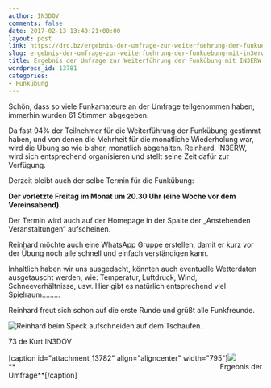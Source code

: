 ```yaml
---
author: IN3DOV
comments: false
date: 2017-02-13 13:40:21+00:00
layout: post
link: https://drc.bz/ergebnis-der-umfrage-zur-weiterfuehrung-der-funkuebung-mit-in3erw/
slug: ergebnis-der-umfrage-zur-weiterfuehrung-der-funkuebung-mit-in3erw
title: Ergebnis der Umfrage zur Weiterführung der Funkübung mit IN3ERW
wordpress_id: 13781
categories:
- Funkübung
---
```


Schön, dass so viele Funkamateure an der Umfrage teilgenommen haben; immerhin wurden 61 Stimmen abgegeben.

Da fast 94% der Teilnehmer für die Weiterführung der Funkübung gestimmt haben, und von denen die Mehrheit für die monatliche Wiederholung war, wird die Übung so wie bisher, monatlich abgehalten. Reinhard, IN3ERW, wird sich entsprechend organisieren und stellt seine Zeit dafür zur Verfügung.

Derzeit bleibt auch der selbe Termin für die Funkübung:


**Der vorletzte Freitag im Monat um 20.30 Uhr (eine Woche vor dem Vereinsabend).**


Der Termin wird auch auf der Homepage in der Spalte der „Anstehenden Veranstaltungen“ aufscheinen.

Reinhard möchte auch eine WhatsApp Gruppe erstellen, damit er kurz vor der Übung noch alle schnell und einfach verständigen kann.

Inhaltlich haben wir uns ausgedacht, könnten auch eventuelle Wetterdaten ausgetauscht werden, wie: Temperatur, Luftdruck, Wind, Schneeverhältnisse, usw. Hier gibt es natürlich entsprechend viel Spielraum.........

Reinhard freut sich schon auf die erste Runde und grüßt alle Funkfreunde.

![Reinhard beim Speck aufschneiden auf dem Tschaufen.](https://drc.bz/wp-content/uploads/wppa/5170.jpg?ver=3)

73 de Kurt IN3DOV

[caption id="attachment_13782" align="aligncenter" width="795"][![](https://drc.bz/wp-content/uploads/2017/02/ergebnis-umfrage.jpg)](https://drc.bz/ergebnis-der-umfrage-zur-weiterfuehrung-der-funkuebung-mit-in3erw/ergebnis-umfrage/) **                                                                                                       Ergebnis der Umfrage**[/caption]
